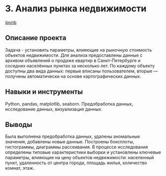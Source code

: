 # 3. Анализ рынка недвижимости

[ipynb](https://github.com/Natalyas23/Portfolio/blob/main/3.%20Анализ%20рынка%20недвижимости/3.%20Анализ%20рынка%20недвижимости.ipynb)

## Описание проекта

Задача -  установить параметры, влияющие на  рыночную стоимость объектов недвижимости.  Для анализа предоставлены данные с архивом объявлений о продаже квартир в Санкт-Петербурге и соседних населённых пунктах за несколько лет. По каждому объекту доступны два вида данных: первые вписаны пользователем, вторые — получены автоматически на основе картографических данных. 

## Навыки и инструменты

Python, pandas, matplotlib, seaborn. Предобработка данных, исследование данных, визуализация данных.

## Выводы

Была выполнена предобработка данных, удалены аномальные значения, добавлены новые данные. Построены боксплоты, гистограммы, диаграммы рассеивания. В процессе исследования определены типовые характеристики выборки и установлены ключевые параметры, влияющие на цену объектов недвижимости: населенный пункт, удаленность от центра города, площадь жилья, количество комнат, этаж.

